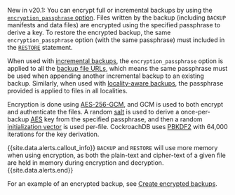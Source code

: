 <span class="version-tag">New in v20.1:</span> You can encrypt full or incremental backups by using the [`encryption_passphrase` option](backup.html#with-encryption-passphrase). Files written by the backup (including `BACKUP` manifests and data files) are encrypted using the specified passphrase to derive a key. To restore the encrypted backup, the same `encryption_passphrase` option (with the same passphrase) must included in the [`RESTORE`](restore.html) statement.

When used with [incremental backups](backup.html#incremental-backups), the `encryption_passphrase` option is applied to all the [backup file URLs](backup.html#backup-file-urls), which means the same passphrase must be used when appending another incremental backup to an existing backup. Similarly, when used with [locality-aware backups](backup.html#create-locality-aware-backups), the passphrase provided is applied to files in all localities.

Encryption is done using [AES-256-GCM](https://en.wikipedia.org/wiki/Galois/Counter_Mode), and GCM is used to both encrypt and authenticate the files. A random [salt](https://en.wikipedia.org/wiki/Salt_(cryptography)) is used to derive a once-per-backup [AES](https://en.wikipedia.org/wiki/Advanced_Encryption_Standard) key from the specified passphrase, and then a random [initialization vector](https://en.wikipedia.org/wiki/Initialization_vector) is used per-file. CockroachDB uses [PBKDF2](https://en.wikipedia.org/wiki/PBKDF2) with 64,000 iterations for the key derivation.

{{site.data.alerts.callout_info}}
`BACKUP` and `RESTORE` will use more memory when using encryption, as both the plain-text and cipher-text of a given file are held in memory during encryption and decryption.
{{site.data.alerts.end}}

For an example of an encrypted backup, see [Create encrypted backups](backup.html#create-an-encrypted-backup).
